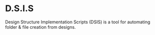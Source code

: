 # D.S.I.S
Design Structure Implementation Scripts (DSIS) is a tool for automating folder &amp; file creation from designs.
